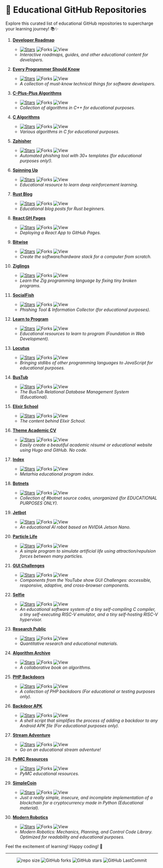 # 🚀 Educational GitHub Repositories

Explore this curated list of educational GitHub repositories to supercharge your learning journey! 📚✨

1. **[Developer Roadmap](https://github.com/kamranahmedse/developer-roadmap)**
   - [![Stars](https://img.shields.io/github/stars/kamranahmedse/developer-roadmap?color=brightgreen&style=flat-square)](https://github.com/kamranahmedse/developer-roadmap) ![Forks](https://img.shields.io/github/forks/kamranahmedse/developer-roadmap?style=flat-square) ![View](https://img.shields.io/github/watchers/kamranahmedse/developer-roadmap?style=flat-square)
   - *Interactive roadmaps, guides, and other educational content for developers.*

2. **[Every Programmer Should Know](https://github.com/mtdvio/every-programmer-should-know)**
   - [![Stars](https://img.shields.io/github/stars/mtdvio/every-programmer-should-know?color=brightgreen&style=flat-square)](https://github.com/mtdvio/every-programmer-should-know) ![Forks](https://img.shields.io/github/forks/mtdvio/every-programmer-should-know?style=flat-square) ![View](https://img.shields.io/github/watchers/mtdvio/every-programmer-should-know?style=flat-square)
   - *A collection of must-know technical things for software developers.*

3. **[C-Plus-Plus Algorithms](https://github.com/TheAlgorithms/C-Plus-Plus)**
   - [![Stars](https://img.shields.io/github/stars/TheAlgorithms/C-Plus-Plus?color=brightgreen&style=flat-square)](https://github.com/TheAlgorithms/C-Plus-Plus) ![Forks](https://img.shields.io/github/forks/TheAlgorithms/C-Plus-Plus?style=flat-square) ![View](https://img.shields.io/github/watchers/TheAlgorithms/C-Plus-Plus?style=flat-square)
   - *Collection of algorithms in C++ for educational purposes.*

4. **[C Algorithms](https://github.com/TheAlgorithms/C)**
   - [![Stars](https://img.shields.io/github/stars/TheAlgorithms/C?color=brightgreen&style=flat-square)](https://github.com/TheAlgorithms/C) ![Forks](https://img.shields.io/github/forks/TheAlgorithms/C?style=flat-square) ![View](https://img.shields.io/github/watchers/TheAlgorithms/C?style=flat-square)
   - *Various algorithms in C for educational purposes.*

5. **[Zphisher](https://github.com/htr-tech/zphisher)**
   - [![Stars](https://img.shields.io/github/stars/htr-tech/zphisher?color=brightgreen&style=flat-square)](https://github.com/htr-tech/zphisher) ![Forks](https://img.shields.io/github/forks/htr-tech/zphisher?style=flat-square) ![View](https://img.shields.io/github/watchers/htr-tech/zphisher?style=flat-square)
   - *Automated phishing tool with 30+ templates (for educational purposes only!).*

6. **[Spinning Up](https://github.com/openai/spinningup)**
   - [![Stars](https://img.shields.io/github/stars/openai/spinningup?color=brightgreen&style=flat-square)](https://github.com/openai/spinningup) ![Forks](https://img.shields.io/github/forks/openai/spinningup?style=flat-square) ![View](https://img.shields.io/github/watchers/openai/spinningup?style=flat-square)
   - *Educational resource to learn deep reinforcement learning.*

7. **[Rust Blog](https://github.com/pretzelhammer/rust-blog)**
   - [![Stars](https://img.shields.io/github/stars/pretzelhammer/rust-blog?color=brightgreen&style=flat-square)](https://github.com/pretzelhammer/rust-blog) ![Forks](https://img.shields.io/github/forks/pretzelhammer/rust-blog?style=flat-square) ![View](https://img.shields.io/github/watchers/pretzelhammer/rust-blog?style=flat-square)
   - *Educational blog posts for Rust beginners.*

8. **[React GH Pages](https://github.com/gitname/react-gh-pages)**
   - [![Stars](https://img.shields.io/github/stars/gitname/react-gh-pages?color=brightgreen&style=flat-square)](https://github.com/gitname/react-gh-pages) ![Forks](https://img.shields.io/github/forks/gitname/react-gh-pages?style=flat-square) ![View](https://img.shields.io/github/watchers/gitname/react-gh-pages?style=flat-square)
   - *Deploying a React App to GitHub Pages.*

9. **[Bitwise](https://github.com/pervognsen/bitwise)**
   - [![Stars](https://img.shields.io/github/stars/pervognsen/bitwise?color=brightgreen&style=flat-square)](https://github.com/pervognsen/bitwise) ![Forks](https://img.shields.io/github/forks/pervognsen/bitwise?style=flat-square) ![View](https://img.shields.io/github/watchers/pervognsen/bitwise?style=flat-square)
   - *Create the software/hardware stack for a computer from scratch.*

10. **[Ziglings](https://github.com/ratfactor/ziglings)**
    - [![Stars](https://img.shields.io/github/stars/ratfactor/ziglings?color=brightgreen&style=flat-square)](https://github.com/ratfactor/ziglings) ![Forks](https://img.shields.io/github/forks/ratfactor/ziglings?style=flat-square) ![View](https://img.shields.io/github/watchers/ratfactor/ziglings?style=flat-square)
    - *Learn the Zig programming language by fixing tiny broken programs.*

11. **[SocialFish](https://github.com/UndeadSec/SocialFish)**
    - [![Stars](https://img.shields.io/github/stars/UndeadSec/SocialFish?color=brightgreen&style=flat-square)](https://github.com/UndeadSec/SocialFish) ![Forks](https://img.shields.io/github/forks/UndeadSec/SocialFish?style=flat-square) ![View](https://img.shields.io/github/watchers/UndeadSec/SocialFish?style=flat-square)
    - *Phishing Tool & Information Collector (for educational purposes).*

12. **[Learn to Program](https://github.com/karlhorky/learn-to-program)**
    - [![Stars](https://img.shields.io/github/stars/karlhorky/learn-to-program?color=brightgreen&style=flat-square)](https://github.com/karlhorky/learn-to-program) ![Forks](https://img.shields.io/github/forks/karlhorky/learn-to-program?style=flat-square) ![View](https://img.shields.io/github/watchers/karlhorky/learn-to-program?style=flat-square)
    - *Educational resources to learn to program (Foundation in Web Development).*

13. **[Locutus](https://github.com/locutusjs/locutus)**
    - [![Stars](https://img.shields.io/github/stars/locutusjs/locutus?color=brightgreen&style=flat-square)](https://github.com/locutusjs/locutus) ![Forks](https://img.shields.io/github/forks/locutusjs/locutus?style=flat-square) ![View](https://img.shields.io/github/watchers/locutusjs/locutus?style=flat-square)
    - *Bringing stdlibs of other programming languages to JavaScript for educational purposes.*

14. **[BusTub](https://github.com/cmu-db/bustub)**
    - [![Stars](https://img.shields.io/github/stars/cmu-db/bustub?color=brightgreen&style=flat-square)](https://github.com/cmu-db/bustub) ![Forks](https://img.shields.io/github/forks/cmu-db/bustub?style=flat-square) ![View](https://img.shields.io/github/watchers/cmu-db/bustub?style=flat-square)
    - *The BusTub Relational Database Management System (Educational).*

15. **[Elixir School](https://github.com/elixirschool/elixirschool)**
    - [![Stars](https://img.shields.io/github/stars/elixirschool/elixirschool?color=brightgreen&style=flat-square)](https://github.com/elixirschool/elixirschool) ![Forks](https://img.shields.io/github/forks/elixirschool/elixirschool?style=flat-square) ![View](https://img.shields.io/github/watchers/elixirschool/elixirschool?style=flat-square)
    - *The content behind Elixir School.*

16. **[Theme Academic CV](https://github.com/HugoBlox/theme-academic-cv)**
    - [![Stars](https://img.shields.io/github/stars/HugoBlox/theme-academic-cv?color=brightgreen&style=flat-square)](https://github.com/HugoBlox/theme-academic-cv) ![Forks](https://img.shields.io/github/forks/HugoBlox/theme-academic-cv?style=flat-square) ![View](https://img.shields.io/github/watchers/HugoBlox/theme-academic-cv?style=flat-square)
    - *Easily create a beautiful academic résumé or educational website using Hugo and GitHub. No code.*

17. **[Index](https://github.com/HowProgrammingWorks/Index)**
    - [![Stars](https://img.shields.io/github/stars/HowProgrammingWorks/Index?color=brightgreen&style=flat-square)](https://github.com/HowProgrammingWorks/Index) ![Forks](https://img.shields.io/github/forks/HowProgrammingWorks/Index?style=flat-square) ![View](https://img.shields.io/github/watchers/HowProgrammingWorks/Index?style=flat-square)
    - *Metarhia educational program index.*

18. **[Botnets](https://github.com/maestron/botnets)**
    - [![Stars](https://img.shields.io/github/stars/maestron/botnets?color=brightgreen&style=flat-square)](https://github.com/maestron/botnets) ![Forks](https://img.shields.io/github/forks/maestron/botnets?style=flat-square) ![View](https://img.shields.io/github/watchers/maestron/botnets?style=flat-square)
    - *Collection of #botnet source codes, unorganized (for EDUCATIONAL PURPOSES ONLY).*

19. **[Jetbot](https://github.com/NVIDIA-AI-IOT/jetbot)**
    - [![Stars](https://img.shields.io/github/stars/NVIDIA-AI-IOT/jetbot?color=brightgreen&style=flat-square)](https://github.com/NVIDIA-AI-IOT/jetbot) ![Forks](https://img.shields.io/github/forks/NVIDIA-AI-IOT/jetbot?style=flat-square) ![View](https://img.shields.io/github/watchers/NVIDIA-AI-IOT/jetbot?style=flat-square)
    - *An educational AI robot based on NVIDIA Jetson Nano.*

20. **[Particle Life](https://github.com/hunar4321/particle-life)**
    - [![Stars](https://img.shields.io/github/stars/hunar4321/particle-life?color=brightgreen&style=flat-square)](https://github.com/hunar4321/particle-life) ![Forks](https://img.shields.io/github/forks/hunar4321/particle-life?style=flat-square) ![View](https://img.shields.io/github/watchers/hunar4321/particle-life?style=flat-square)
    - *A simple program to simulate artificial life using attraction/repulsion forces between many particles.*

21. **[GUI Challenges](https://github.com/argyleink/gui-challenges)**
    - [![Stars](https://img.shields.io/github/stars/argyleink/gui-challenges?color=brightgreen&style=flat-square)](https://github.com/argyleink/gui-challenges) ![Forks](https://img.shields.io/github/forks/argyleink/gui-challenges?style=flat-square) ![View](https://img.shields.io/github/watchers/argyleink/gui-challenges?style=flat-square)
    - *Components from the YouTube show GUI Challenges: accessible, responsive, adaptive, and cross-browser components.*

22. **[Selfie](https://github.com/cksystemsteaching/selfie)**
    - [![Stars](https://img.shields.io/github/stars/cksystemsteaching/selfie?color=brightgreen&style=flat-square)](https://github.com/cksystemsteaching/selfie) ![Forks](https://img.shields.io/github/forks/cksystemsteaching/selfie?style=flat-square) ![View](https://img.shields.io/github/watchers/cksystemsteaching/selfie?style=flat-square)
    - *An educational software system of a tiny self-compiling C compiler, a tiny self-executing RISC-V emulator, and a tiny self-hosting RISC-V hypervisor.*

23. **[Research Public](https://github.com/quantopian/research_public)**
    - [![Stars](https://img.shields.io/github/stars/quantopian/research_public?color=brightgreen&style=flat-square)](https://github.com/quantopian/research_public) ![Forks](https://img.shields.io/github/forks/quantopian/research_public?style=flat-square) ![View](https://img.shields.io/github/watchers/quantopian/research_public?style=flat-square)
    - *Quantitative research and educational materials.*

24. **[Algorithm Archive](https://github.com/algorithm-archivists/algorithm-archive)**
    - [![Stars](https://img.shields.io/github/stars/algorithm-archivists/algorithm-archive?color=brightgreen&style=flat-square)](https://github.com/algorithm-archivists/algorithm-archive) ![Forks](https://img.shields.io/github/forks/algorithm-archivists/algorithm-archive?style=flat-square) ![View](https://img.shields.io/github/watchers/algorithm-archivists/algorithm-archive?style=flat-square)
    - *A collaborative book on algorithms.*

25. **[PHP Backdoors](https://github.com/bartblaze/PHP-backdoors)**
    - [![Stars](https://img.shields.io/github/stars/bartblaze/PHP-backdoors?color=brightgreen&style=flat-square)](https://github.com/bartblaze/PHP-backdoors) ![Forks](https://img.shields.io/github/forks/bartblaze/PHP-backdoors?style=flat-square) ![View](https://img.shields.io/github/watchers/bartblaze/PHP-backdoors?style=flat-square)
    - *A collection of PHP backdoors (For educational or testing purposes only).*

26. **[Backdoor APK](https://github.com/dana-at-cp/backdoor-apk)**
    - [![Stars](https://img.shields.io/github/stars/dana-at-cp/backdoor-apk?color=brightgreen&style=flat-square)](https://github.com/dana-at-cp/backdoor-apk) ![Forks](https://img.shields.io/github/forks/dana-at-cp/backdoor-apk?style=flat-square) ![View](https://img.shields.io/github/watchers/dana-at-cp/backdoor-apk?style=flat-square)
    - *A shell script that simplifies the process of adding a backdoor to any Android APK file (For educational purposes only).*

27. **[Stream Adventure](https://github.com/workshopper/stream-adventure)**
    - [![Stars](https://img.shields.io/github/stars/workshopper/stream-adventure?color=brightgreen&style=flat-square)](https://github.com/workshopper/stream-adventure) ![Forks](https://img.shields.io/github/forks/workshopper/stream-adventure?style=flat-square) ![View](https://img.shields.io/github/watchers/workshopper/stream-adventure?style=flat-square)
    - *Go on an educational stream adventure!*

28. **[PyMC Resources](https://github.com/pymc-devs/pymc-resources)**
    - [![Stars](https://img.shields.io/github/stars/pymc-devs/pymc-resources?color=brightgreen&style=flat-square)](https://github.com/pymc-devs/pymc-resources) ![Forks](https://img.shields.io/github/forks/pymc-devs/pymc-resources?style=flat-square) ![View](https://img.shields.io/github/watchers/pymc-devs/pymc-resources?style=flat-square)
    - *PyMC educational resources.*

29. **[SimpleCoin](https://github.com/cosme12/SimpleCoin)**
    - [![Stars](https://img.shields.io/github/stars/cosme12/SimpleCoin?color=brightgreen&style=flat-square)](https://github.com/cosme12/SimpleCoin) ![Forks](https://img.shields.io/github/forks/cosme12/SimpleCoin?style=flat-square) ![View](https://img.shields.io/github/watchers/cosme12/SimpleCoin?style=flat-square)
    - *Just a really simple, insecure, and incomplete implementation of a blockchain for a cryptocurrency made in Python (Educational material).*

30. **[Modern Robotics](https://github.com/NxRLab/ModernRobotics)**
    - [![Stars](https://img.shields.io/github/stars/NxRLab/ModernRobotics?color=brightgreen&style=flat-square)](https://github.com/NxRLab/ModernRobotics) ![Forks](https://img.shields.io/github/forks/NxRLab/ModernRobotics?style=flat-square) ![View](https://img.shields.io/github/watchers/NxRLab/ModernRobotics?style=flat-square)
    - *Modern Robotics: Mechanics, Planning, and Control Code Library. Optimized for readability and educational purposes.*

Feel the excitement of learning! Happy coding! 🚀

---

<div align="center">

   ![repo size](https://img.shields.io/github/repo-size/gmpsankalpa/EduHub-The-Learning-Galaxy?label=Repo%20Size&style=for-the-badge&labelColor=black&color=20bf6b)
   ![GitHub forks](https://img.shields.io/github/forks/gmpsankalpa/EduHub-The-Learning-Galaxy?&labelColor=black&color=0fb9b1&style=for-the-badge)
   ![GitHub stars](https://img.shields.io/github/stars/gmpsankalpa/EduHub-The-Learning-Galaxy?&labelColor=black&color=f7b731&style=for-the-badge)
   ![GitHub LastCommit](https://img.shields.io/github/last-commit/gmpsankalpa/EduHub-The-Learning-Galaxy?logo=github&labelColor=black&color=d1d8e0&style=for-the-badge)

</div>